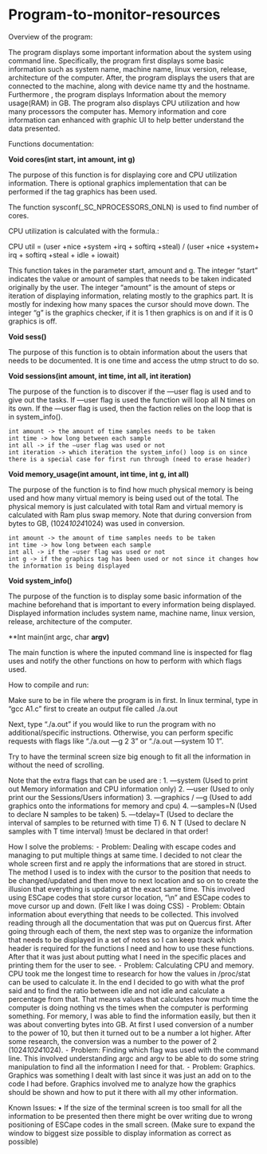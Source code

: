 # Program-to-monitor-resources


Overview of the program:

The program displays some important information about the system using command line. Specifically, the program first displays some basic information such as system name, machine name, linux version, release, architecture of the computer. After, the program displays the users that are connected to the machine, along with device name tty and the hostname. Furthermore , the program displays
Information about the memory usage(RAM) in GB. The program also displays CPU utilization and how many processors the computer has. Memory information and core information can enhanced with graphic UI to help better understand the data presented.

Functions documentation:

**Void cores(int start, int amount, int g)**

The purpose of this function is for displaying core and CPU utilization information. There is optional graphics implementation that can be performed if the tag graphics has been used.

The function sysconf(_SC_NPROCESSORS_ONLN) is used to find number of cores.


CPU utilization is calculated with the formula.:

CPU util = (user +nice +system +irq + softirq +steal) / (user +nice +system+ irq + softirq +steal + idle + iowait)

This function takes in the parameter start, amount and g. The integer “start” indicates the value or amount of samples that needs to be taken indicated originally by the user. The integer “amount” is the amount of steps or iteration of displaying information, relating mostly to the graphics part. It is mostly for indexing how many spaces the cursor should move down. The integer “g” is the graphics checker, if it is 1 then graphics is on and if it is 0 graphics is off.
	
**Void sess()**

The purpose of this function is to obtain information about the users that needs to be documented. It is one time and access the utmp struct to do so.

**Void sessions(int amount, int time, int all, int iteration)**

The purpose of the function is to discover if the —user flag is used and to give out the tasks. If —user flag is used the function will loop all N times on its own. If the —user flag is used, then the faction relies on the loop that is in system_info().

	int amount -> the amount of time samples needs to be taken
	int time -> how long between each sample
	int all -> if the —user flag was used or not
	int iteration -> which iteration the system_info() loop is on since there is a special case for first run through (need to erase header)

**Void memory_usage(int amount, int time, int g, int all)**

The purpose of the function is to find how much physical memory is being used and how many virtual memory is being used out of the total. The physical memory is just calculated with total Ram and virtual memory is calculated with Ram plus swap memory. Note that during conversion from bytes to GB, (1024*1024*1024) was used in conversion.

	int amount -> the amount of time samples needs to be taken
	int time -> how long between each sample
	int all -> if the —user flag was used or not
	int g -> if the graphics tag has been used or not since it changes how the information is being displayed 

**Void system_info()**

The purpose of the function is to display some basic information of the machine beforehand that is important to every information being displayed. Displayed information includes system name, machine name, linux version, release, architecture of the computer.

**Int main(int argc, char **argv)**

The main function is where the inputed command line is inspected for flag uses and notify the other functions on how to perform with which flags used. 

How to compile and run:

Make sure to be in file where the program is in first.
In linux terminal, type in “gcc A1.c” first to create an output file called ./a.out

Next, type “./a.out” if you would like to run the program with no additional/specific instructions. Otherwise, you can perform 
specific requests with flags like “./a.out —g 2 3” or “./a.out —system 10 1”. 

Try to have the terminal screen size big enough to fit all the information in without the need of scrolling.
 
Note that the extra flags that can be used are : 
	1.	—system  		(Used to print out Memory information and CPU information only)
	2.	—user			(Used to only print our the Sessions/Users information)
	3.	—graphics / —g	(Used to add graphics onto the informations for memory and cpu)
	4.	—samples=N		(Used to declare N samples to be taken)
	5.	—tdelay=T		(Used to declare the interval of samples to be returned with time T)
	6.	N T				(Used to declare N samples with T time interval) !must be declared in that order!
									


How I solve the problems:
	⁃	Problem: Dealing with escape codes and managing to put multiple things at same time. I decided to not clear the whole screen first and re apply the informations that are stored in struct. The method I used is to index with the cursor to the position that needs to be changed/updated and then move to next location and so on to create the illusion that everything is updating at the exact same time. This involved using ESCape codes that store cursor location, “\n” and ESCape codes to move cursor up and down. (Felt like I was doing CSS)
	⁃	Problem: Obtain information about everything that needs to be collected. This involved reading through all the documentation that was put on Quercus first. After going through each of them, the next step was to organize the information that needs to be displayed in a set of notes so I can keep track which header is required for the functions I need and how to use these functions. After that it was just about putting what I need in the specific places and printing them for the user to see.
	⁃	Problem: Calculating CPU and memory. CPU took me the longest time to research for how the values in /proc/stat can be used to calculate it. In the end I decided to go with what the prof said and to find the ratio between idle and not idle and calculate a percentage from that. That means values that calculates how much time the computer is doing nothing vs the times when the computer is performing something. For memory, I was able to find the information easily, but then it was about converting bytes into GB. At first I used conversion of a number to the power of 10, but then it turned out to be a number a lot higher. After some research, the conversion was a number to the power of 2 (1024*1024*1024).
	⁃	Problem: Finding which flag was used with the command line. This involved understanding argc and argv to be able to do some string manipulation to find all the information I need for that.
	⁃	Problem: Graphics. Graphics was something I dealt with last since it was just an add on to the code I had before. Graphics involved me to analyze how the graphics should be shown and how to put it there with all my other information.

Known Issues:
	•	If the size of the terminal screen is too small for all the information to be presented then there might be over writing due to wrong positioning of ESCape codes in the small screen. (Make sure to expand the window to biggest size possible to display information as correct as possible)
